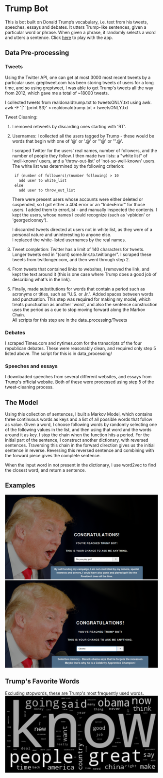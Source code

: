# Trump Bot

This is bot built on Donald Trump’s vocabulary, i.e. text from his tweets, speeches, essays and debates. 
It utters Trump-like sentences, given a particular word or phrase. When given a phrase, it randomly selects a 
word and utters a sentence. Click [here](http://whatwouldtrumpsay.elasticbeanstalk.com/) to play with the app.  


## Data Pre-processing

### Tweets

Using the Twitter API, one can get at most 3000 most recent tweets by
a particular user. greptweet.com has been storing tweets of users for 
a long time, and so using greptweet, I was able to get Trump's tweets 
all the way from 2012, which gave me a total of ~18000 tweets. 

I collected tweets from realdonaldtrump.txt to tweetsONLY.txt using awk.
    awk -F '|' '{print $3}' < realdonaldtrump.txt > tweetsONLY.txt

Tweet Cleaning:

1. I removed retweets by discarding ones starting with 'RT'. 

2. Usernames: I collected all the users tagged by Trump - these would be words that begin 
with one of '@' or '.@' or '"@' or '".@'. 

    I scraped Twitter for the users' real names, number of followers, and the 
    number of people they follow. I then made two lists: a "white list" of 'well-known' 
    users, and a 'throw-out-list' of 'not-so-well-known' users. The white list was 
    determined by the following criterion: 
    
        if (number of followers)/(number following) > 10
          add user to white_list 
        else 
          add user to throw_out_list
    
    
    There were present users whose accounts were either deleted or suspended, so 
    I got either a 404 error or an "IndexError" for those users. I added them to 
    errorList - and manually inspected the contents. I kept the users, whose names
    I could recognize (such as 'vpbiden' or 'georgeclooney').   
    
    I discarded tweets directed at users not in white list, as they were of 
    a personal nature and uninteresting to anyone else.  
    I replaced the white-listed usernames by the real names. 

3. Tweet completion: Twitter has a limit of 140 characters for tweets. Longer 
tweets end in "(cont) some.link.to.twitlonger". I scraped these tweets 
from twitlonger.com, and then went through step 2. 

4. From tweets that contained links to websites, I removed the link, and kept
the text around it (this is one case where Trump does a good job of describing
what's in the link). 

5. Finally, made substitutions for words that contain a period such as 
acronyms or titles, such as "U.S. or Jr.". Added spaces between words and 
punctuation. This step was required for making my model, which treats 
punctuation as another 'word', and also the sentence construction uses the 
period as a cue to stop moving forward along the Markov Chain.   
All scripts for this step are in the data_processing/Tweets

### Debates
I scraped Times.com and nytimes.com for the transcripts of the four republican 
debates. These were reasonably clean, and required only step 5 listed above. 
The script for this is in data_processing/

### Speeches and essays
I downloaded speeches from several different websites, and essays from Trump's 
official website. Both of these were processed using step 5 of the tweet-cleaning
process. 

## The Model
Using this collection of sentences, I built a Markov Model, which contains three 
continuous words as keys and a list of all possible words that follow as value. 
Given a word, I choose following words by randomly selecting one of the following 
values in the list, and then using that word and the words around it as key. I stop 
the chain when the function hits a period. For the initial part of the sentence, I 
construct another dictionary, with reversed sentences. Traversing this chain in the 
forward direction gives us the initial sentence in reverse. Reversing this reversed
sentence and combining with the forward piece gives the complete sentence. 

When the input word in not present in the dictionary, I use word2vec to find the 
closest word, and return a sentence. 

## Examples
![Donald plays Golf](https://github.com/araval/trump-bot/blob/master/images/golf.png)
![Obama](https://github.com/araval/trump-bot/blob/master/images/obama.png)

## Trump's Favorite Words
Excluding stopwords, these are Trump's most frequently used words. 
![WordCloud](https://github.com/araval/trump-bot/blob/master/images/wordCloud.png)
